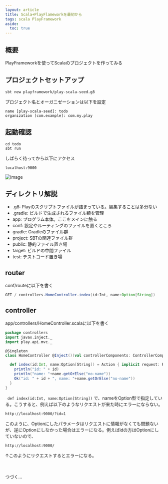 ```yaml
---
layout: article
title: Scala+PlayFlameworkを最初から
tags: scala PlayFramework
aside:
  toc: true
---
```


## 概要

PlayFrameworkを使ってScalaのプロジェクトを作ってみる

## プロジェクトセットアップ

```
sbt new playframework/play-scala-seed.g8
```

プロジェクト名とオーガニゼーションは以下を設定
```
name [play-scala-seed]: todo
organization [com.example]: com.my.play
```


## 起動確認
```
cd todo
sbt run
```

しばらく待ってから以下にアクセス
```
localhost:9000
```

![image](https://user-images.githubusercontent.com/44778704/118975843-587e0000-b9af-11eb-9164-e492b0b7766f.png)

## ディレクトリ解説

- .g8: Playのスクリプトファイルが詰まっている。編集することは多分ない
- .gradle: ビルドで生成されるファイル類を管理
- app: プログラム本体。ここをメインに触る
- conf: 設定やルーティングのファイルを置くところ
- gradle: Gradleのファイル群
- project: SBTの関連ファイル群
- public: 静的ファイル置き場
- target: ビルドの中間ファイル
- test: テストコード置き場

## router

conf/routeに以下を書く
```java
GET / controllers.HomeController.index(id:Int, name:Option[String])
```

## controller
app/controllers/HomeController.scalaに以下を書く

```scala
package controllers
import javax.inject._
import play.api.mvc._

@Singleton
class HomeController @Inject()(val controllerComponents: ControllerComponents) extends BaseController {

  def index(id:Int, name:Option[String]) = Action { implicit request: Request[AnyContent] =>
    println("id: " + id)
    println("name: "+name.getOrElse("no-name"))
    Ok("id: " + id + ", name: "+name.getOrElse("no-name"))
  }
}
```

`  def index(id:Int, name:Option[String]) ` で、nameをOption型で指定している。こうすると、例えば以下のようなリクエストが来た時にエラーにならない。

```
http://localhost:9000/?id=1
```

このように、Optionにしたパラメータはリクエストに情報がなくても問題ないが、逆にOptionにしなかった場合はエラーになる。例えばidの方はOptionにしていないので、
```
http://localhost:9000/
```
↑このようにリクエストするとエラーになる。


</br>
</br>
つづく...

